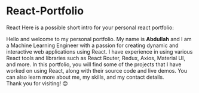 # React-Portfolio
React
Here is a possible short intro for your personal react portfolio:<br/>

Hello and welcome to my personal portfolio. My name is **Abdullah** and I am a Machine Learning Engineer with a passion for creating dynamic and interactive web applications using React. I have experience in using various React tools and libraries such as React Router, Redux, Axios, Material UI, and more. In this portfolio, you will find some of the projects that I have worked on using React, along with their source code and live demos. You can also learn more about me, my skills, and my contact details. <br/> 
Thank you for visiting! 😊
